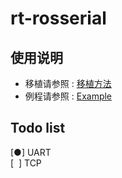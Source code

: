 # rt-rosserial

## 使用说明

- 移植请参照 : [移植方法](../port/README.md)
- 例程请参照 : [Example](../examples/README.md)

## Todo list

[●] UART  
[&nbsp; ] TCP  

